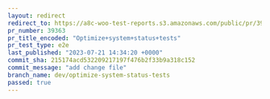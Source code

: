 ```yaml
---
layout: redirect
redirect_to: https://a8c-woo-test-reports.s3.amazonaws.com/public/pr/39363/e2e/index.html
pr_number: 39363
pr_title_encoded: "Optimize+system+status+tests"
pr_test_type: e2e
last_published: "2023-07-21 14:34:20 +0000"
commit_sha: 215174acd532209217197f476b2f33b9a318c152
commit_message: "add change file"
branch_name: dev/optimize-system-status-tests
passed: true
---
```

